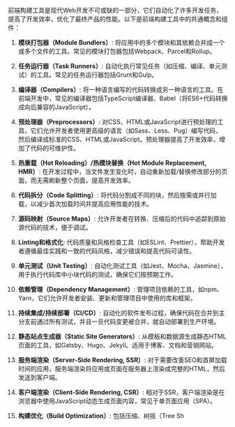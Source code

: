



前端构建工具是现代Web开发不可或缺的一部分，它们自动化了许多开发任务，提高了开发效率，优化了最终产品的性能。以下是前端构建工具中的共通概念和组件：

1. **模块打包器（Module Bundlers）**: 将应用中的多个模块和其依赖合并成一个或多个文件的工具。常见的模块打包器包括Webpack、Parcel和Rollup。

2. **任务运行器（Task Runners）**: 自动化执行常见任务（如压缩、编译、单元测试）的工具。常见的任务运行器包括Grunt和Gulp。

3. **编译器（Compilers）**: 将一种语言编写的代码转换成另一种语言的工具。在前端开发中，常见的编译器包括TypeScript编译器、Babel（将ES6+代码转换成向后兼容的JavaScript）。

4. **预处理器（Preprocessors）**: 对CSS、HTML或JavaScript进行预处理的工具，它们允许开发者使用更高级的语言（如Sass、Less、Pug）编写代码，然后编译成标准的CSS、HTML或JavaScript。预处理器提高了开发效率，增加了代码的可维护性。

5. **热重载（Hot Reloading）/热模块替换（Hot Module Replacement, HMR）**: 在开发过程中，当文件发生变化时，自动重新加载/替换修改部分的页面，而无需刷新整个页面，提高开发效率。

6. **代码拆分（Code Splitting）**: 将代码分割成不同的块，然后按需或并行加载，以减少首次加载时间并提高应用性能的技术。

7. **源码映射（Source Maps）**: 允许开发者在转换、压缩后的代码中追踪到原始源代码的技术，便于调试。

8. **Linting和格式化**: 代码质量和风格检查工具（如ESLint、Prettier），帮助开发者遵循最佳实践和一致的代码风格，减少错误和提高代码可读性。

9. **单元测试（Unit Testing）**: 自动化测试工具（如Jest、Mocha、Jasmine），用于执行代码库中小块代码的测试，确保它们按预期工作。

10. **依赖管理（Dependency Management）**: 管理项目依赖的工具，如npm、Yarn，它们允许开发者安装、更新和管理项目中使用的库和框架。

11. **持续集成/持续部署（CI/CD）**: 自动化的软件发布过程，确保代码在合并到主分支前通过所有测试，并且一旦代码变更被合并，就自动部署到生产环境。

12. **静态站点生成器（Static Site Generators）**: 从模板和数据源生成静态HTML页面的工具，如Gatsby、Hugo、Jekyll。适用于博客、文档和营销网站。

13. **服务端渲染（Server-Side Rendering, SSR）**: 对于需要改善SEO和首屏加载时间的应用，服务端渲染将应用或页面在服务器上渲染成完整的HTML，然后发送到客户端。

14. **客户端渲染（Client-Side Rendering, CSR）**: 相对于SSR，客户端渲染是在浏览器中使用JavaScript动态生成页面内容，常见于单页面应用（SPA）。

15. **构建优化（Build Optimization）**: 包括压缩、树摇（Tree Sh